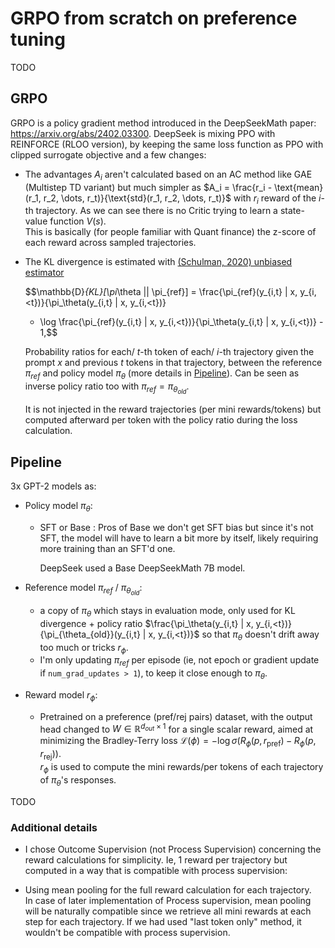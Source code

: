 # GRPO from scratch on preference tuning

TODO

## GRPO

GRPO is a policy gradient method introduced in the DeepSeekMath paper: https://arxiv.org/abs/2402.03300. DeepSeek is
mixing PPO with REINFORCE (RLOO version), by keeping the same loss function as PPO with clipped surrogate objective
and a few changes:

- The advantages ${A}_{i}$ aren't calculated based on an AC method like GAE (Multistep TD variant) but much simpler as 
$A_i = \frac{r_i - \text{mean}(r_1,  r_2, \dots, r_t)}{\text{std}(r_1, r_2, \dots, r_t)}$ with $r_i$ reward of the 
$i$-th trajectory. As we can see there is no Critic trying to learn a state-value function $V(s)$.  
This is basically (for people familiar with Quant finance) the z-score of each reward across sampled trajectories.

- The KL divergence is estimated with [(Schulman, 2020) unbiased estimator](http://joschu.net/blog/kl-approx.html)

  $$\mathbb{D}_{KL}[\pi_\theta || \pi_{ref}] = \frac{\pi_{ref}(y_{i,t} | x, y_{i,<t})}{\pi_\theta(y_{i,t} | x, y_{i,<t})}
  - \log \frac{\pi_{ref}(y_{i,t} | x, y_{i,<t})}{\pi_\theta(y_{i,t} | x, y_{i,<t})} - 1,$$

  Probability ratios for each/ $t$-th token of each/  $i$-th trajectory given the prompt $x$ and
  previous $t$ tokens in that trajectory, between the reference $\pi_{ref}$ and policy model $\pi_{\theta}$ (more details in
  [Pipeline](#pipeline)). Can be seen as inverse policy ratio too with $\pi_{ref} = \pi_{\theta_{old}}$.  

  It is not injected in the reward trajectories (per mini rewards/tokens) but computed afterward per token with the policy
  ratio during the loss calculation.

## Pipeline

3x GPT-2 models as:
- Policy model $\pi_{\theta}$:
    - SFT or Base : Pros of Base we don't get SFT bias but since it's not SFT, the model will have to learn a bit more
      by itself, likely requiring more training than an SFT'd one.

        DeepSeek used a Base DeepSeekMath 7B model.

- Reference model $\pi_{ref}$ / $\pi_{\theta_{old}}$:
    - a copy of $\pi_{\theta}$ which stays in evaluation mode, only used for KL divergence + policy ratio 
    $\frac{\pi_\theta(y_{i,t} | x, y_{i,<t})}{\pi_{\theta_{old}}(y_{i,t} | x, y_{i,<t})}$ so
      that $\pi_{\theta}$ doesn't drift away too much or tricks $r_{\phi}$. 
    - I'm only updating $\pi_{ref}$ per episode (ie, not epoch or gradient update if `num_grad_updates > 1`), to keep it
      close enough to $\pi_{\theta}$.

- Reward model $r_{\phi}$:
    - Pretrained on a preference (pref/rej pairs) dataset, with the output head changed to 
    $W \in \mathbb{R}^{d_{out} \times 1}$ for a single scalar reward, aimed at minimizing the Bradley-Terry loss 
    $\mathcal{L}(\phi) = - \log \sigma(R_\phi(p, r_{\text{pref}}) - R_\phi(p, r_{\text{rej}}))$.  
      $r_{\phi}$ is used to compute the mini rewards/per tokens of each trajectory of $\pi_{\theta}$'s responses.


TODO

### Additional details

- I chose Outcome Supervision (not Process Supervision) concerning the reward calculations for simplicity. Ie, 1 reward
  per trajectory but computed in a way that is compatible with process supervision:

- Using mean pooling for the full reward calculation for each trajectory.  
In case of later implementation of Process supervision, mean pooling will be naturally compatible since we retrieve all
mini rewards at each step for each trajectory. If we had used "last token only" method, it wouldn't be compatible with
process supervision.


